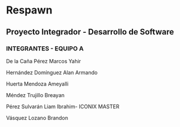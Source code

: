 # Respawn
## Proyecto Integrador - Desarrollo de Software

### INTEGRANTES - EQUIPO A
De la Caña Pérez Marcos Yahir

Hernández Domínguez Alan Armando

Huerta Mendoza Ameyalli

Méndez Trujillo Breayan

Pérez Sulvarán Liam Ibrahim- ICONIX MASTER

Vásquez Lozano Brandon
